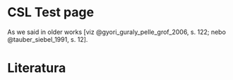 # CSL Test page

As we said in older works [viz @gyori_guraly_pelle_grof_2006, s. 122; nebo @tauber_siebel_1991, s. 12].

# Literatura